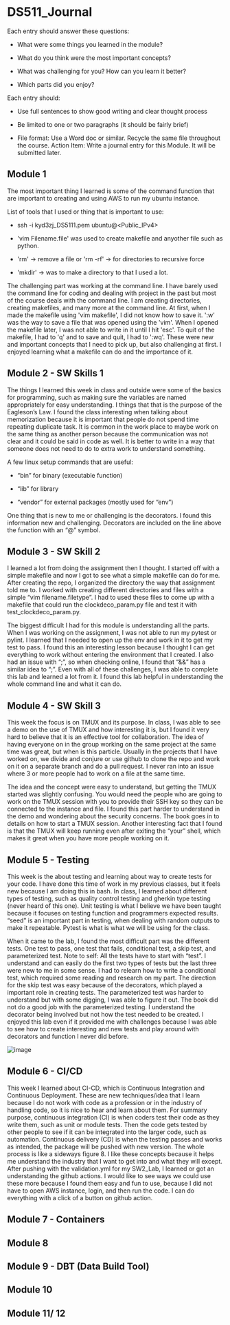 # DS511_Journal

Each entry should answer these questions:

  * What were some things you learned in the module?
  
  * What do you think were the most important concepts?
  
  * What was challenging for you? How can you learn it better?
  
  * Which parts did you enjoy?

Each entry should:
  * Use full sentences to show good writing and clear thought process
  
  * Be limited to one or two paragraphs (it should be fairly brief)
  
  * File format: Use a Word doc or similar. Recycle the same file throughout the course. Action Item: Write a journal entry for this Module. It will be submitted later.

## Module 1
The most important thing I learned is some of the command function that are important to creating and using AWS to run my ubuntu instance.

List of tools that I used or thing that is important to use: 

* ssh -i kyd3zj_DS5111.pem ubuntu@<Public_IPv4> 

* 'vim Filename.file' was used to create makefile and anyother file such as python. 

* 'rm' -> remove a file or 'rm -rf' -> for directories to recursive force 

* 'mkdir' -> was to make a directory to that I used a lot. 


The challenging part was working at the command line. I have barely used the command line for coding and dealing with project in the past but most of the course deals with the command line. I am creating directories, creating makefiles, and many more at the command line. At first, when I made the makefile using 'vim makefile', I did not know how to save it. ':w' was the way to save a file that was opened using the 'vim'. When I opened the makefile later, I was not able to write in it until I hit 'esc'. To quit of the makefile, I had to 'q' and to save and quit, I had to ':wq'. These were new and important concepts that I need to pick up, but also challenging at first. I enjoyed learning what a makefile can do and the importance of it. 

## Module 2 - SW Skills 1
The things I learned this week in class and outside were some of the basics for programming, such as making sure the variables are named appropriately for easy understanding. I things that that is the purpose of the Eagleson’s Law. I found the class interesting when talking about memorization because it is important that people do not spend time repeating duplicate task. It is common in the work place to maybe work on the same thing as another person because the communication was not clear and it could be said in code as well. It is better to write in a way that someone does not need to do to extra work to understand something.

A few linux setup commands that are useful:

* “bin” for binary (executable function)
  
* “lib” for library
  
* “vendor” for external packages (mostly used for “env”)

One thing that is new to me or challenging is the decorators. I found this information new and challenging. Decorators are included on the line above the function with an “@” symbol. 

## Module 3 - SW Skill 2
I learned a lot from doing the assignment then I thought. I started off with a simple makefile and now I got to see what a simple makefile can do for me. After creating the repo, I organized the directory the way that assignment told me to. I worked with creating different directories and files with a simple “vim filename.filetype”. I had to used these files to come up with a makefile that could run the clockdeco_param.py file and test it with test_clockdeco_param.py. 

The biggest difficult I had for this module is understanding all the parts. When I was working on the assignment, I was not able to run my pytest or pylint. I learned that I needed to open up the env and work in it to get my test to pass. I found this an interesting lesson because I thought I can get everything to work without entering the environment that I created. I also had an issue with “;”, so when checking online, I found that “&&” has a similar idea to “;”. Even with all of these challenges, I was able to complete this lab and learned a lot from it. I found this lab helpful in understanding the whole command line and what it can do. 


## Module 4 - SW Skill 3
This week the focus is on TMUX and its purpose. In class, I was able to see a demo on the use of TMUX and how interesting it is, but I found it very hard to believe that it is an effective tool for collaboration. The idea of having everyone on in the group working on the same project at the same time was great, but when is this particle. Usually in the projects that I have worked on, we divide and conjure or use github to clone the repo and work on it on a separate branch and do a pull request. I never ran into an issue where 3 or more people had to work on a file at the same time.

 The idea and the concept were easy to understand, but getting the TMUX started was slightly confusing. You would need the people who are going to work on the TMUX session with you to provide their SSH key so they can be connected to the instance and file. I found this part harder to understand in the demo and wondering about the security concerns. The book goes in to details on how to start a TMUX session. Another interesting fact that I found is that the TMUX will keep running even after exiting the “your” shell, which makes it great when you have more people working on it. 

 
## Module 5 - Testing
This week is the about testing and learning about way to create tests for your code. I have done this time of work in my previous classes, but it feels new because I am doing this in bash. In class, I learned about different types of testing, such as quality control testing and gherkin type testing (never heard of this one). Unit testing is what I believe we have been taught because it focuses on testing function and programmers expected results. “seed” is an important part in testing, when dealing with random outputs to make it repeatable. Pytest is what is what we will be using for the class. 

When it came to the lab, I found the most difficult part was the different tests. One test to pass, one test that fails, conditional test, a skip test, and parameterized test. Note to self: All the tests have to start with “test”. I understand and can easily do the first two types of tests but the last three were new to me in some sense. I had to relearn how to write a conditional test, which required some reading and research on my part. The direction for the skip test was easy because of the decorators, which played a important role in creating tests. The parameterized test was harder to understand but with some digging, I was able to figure it out. The book did not do a good job with the parameterized testing. I understand the decorator being involved but not how the test needed to be created. I enjoyed this lab even if it provided me with challenges because I was able to see how to create interesting and new tests and play around with decorators and function I never did before.

![image](https://github.com/Lankalapallio/DS511_Journal/assets/111662645/0697c84e-8b59-45ae-9ee5-47fe5418061b)


## Module 6 - CI/CD

This week I learned about CI-CD, which is Continuous Integration and Continuous Deployment. These are new techniques/idea that I learn because I do not work with code as a profession or in the industry of handling code, so it is nice to hear and learn about them. For summary purpose, continuous integration (CI) is when coders test their code as they write them, such as unit or module tests. Then the code gets tested by other people to see if it can be integrated into the larger code, such as automation. Continuous delivery (CD) is when the testing passes and works as intended, the package will be pushed with new version. The whole process is like a sideways figure 8. I like these concepts because it helps me understand the industry that I want to get into and what they will except. After pushing with the validation.yml for my SW2_Lab, I learned or got an understanding the github actions. I would like to see ways we could use these more because I found them easy and fun to use, because I did not have to open AWS instance, login, and then run the code. I can do everything with a click of a button on github action. 


## Module 7 - Containers

## Module 8

## Module 9 - DBT (Data Build Tool)

## Module 10

## Module 11/ 12

